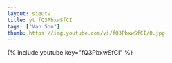 ```yaml
--- 
layout: sieutv
title: yt fQ3PbxwSfCI
tags: ["Van Son"]
thumb: https://img.youtube.com/vi/fQ3PbxwSfCI/0.jpg
---
```

{% include youtube key="fQ3PbxwSfCI" %} 

